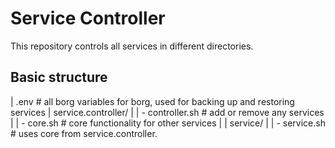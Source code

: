 # Service Controller

This repository controls all services in different directories.

## Basic structure

| .env # all borg variables for borg, used for backing up and restoring services
| service.controller/
| | - controller.sh # add or remove any services
| | - core.sh # core functionality for other services
|
| service/
| | - service.sh # uses core from service.controller.
